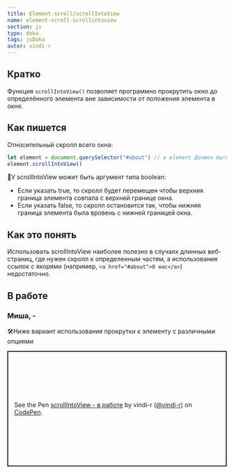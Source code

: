 ```yaml
---
title: Element.scroll/scrollIntoView
name: element-scroll-scrollintoview
section: js
type: doka
tags: jsDoka
autor: vindi-r
---
```


## Кратко

Функция `scrollIntoView()` позволяет программно прокрутить окно до определённого элемента вне зависимости от положения элемента в окне.

## Как пишется

Относительный скролл всего окна:

```jsx
let element = document.querySelector("#about") // в element Должен быть любой DOM элемент на странице
element.scrollIntoView()
```

🤖У scrollIntoView может быть аргумент типа boolean:

- Если указать true, то скролл будет перемещен чтобы верхняя граница элемента совпала с верхней границе окна.
- Если указать false, то скролл остановится так, чтобы нижняя граница элемента была вровень с нижней границей окна.

## Как это понять

Использовать scrollIntoView наиболее полезно в случаях длинных веб-страниц, где нужен скролл к определенным частям, а использования ссылок с якорями (например, `<a href="#about">О нас</a>`) недостаточно.

## В работе

<h3>Миша, <span class="twitter">-</span></h3>

🛠Ниже вариант использования прокрутки к элементу с различными опциями

<p class="codepen" data-height="265" data-theme-id="light" data-default-tab="html,result" data-user="vindi-r" data-slug-hash="OGqgxa" style="height: 265px; box-sizing: border-box; display: flex; align-items: center; justify-content: center; border: 2px solid; margin: 1em 0; padding: 1em;" data-pen-title="scrollIntoView - в работе">
  <span>See the Pen <a href="https://codepen.io/vindi-r/pen/OGqgxa">
  scrollIntoView - в работе</a> by vindi-r (<a href="https://codepen.io/vindi-r">@vindi-r</a>)
  on <a href="https://codepen.io">CodePen</a>.</span>
</p>
<script async src="https://static.codepen.io/assets/embed/ei.js"></script>
